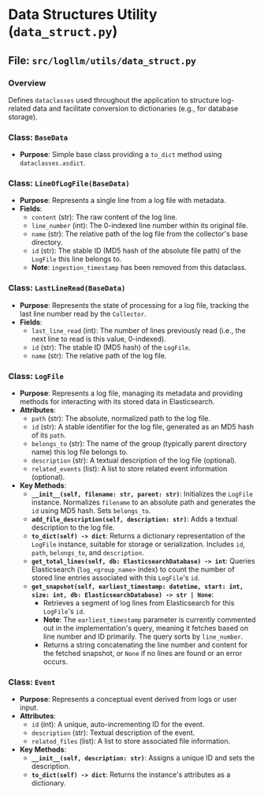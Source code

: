 # Data Structures Utility (`data_struct.py`)

## File: `src/logllm/utils/data_struct.py`

### Overview

Defines `dataclasses` used throughout the application to structure log-related data and facilitate conversion to dictionaries (e.g., for database storage).

### Class: `BaseData`

- **Purpose**: Simple base class providing a `to_dict` method using `dataclasses.asdict`.

### Class: `LineOfLogFile(BaseData)`

- **Purpose**: Represents a single line from a log file with metadata.
- **Fields**:
  - `content` (str): The raw content of the log line.
  - `line_number` (int): The 0-indexed line number within its original file.
  - `name` (str): The relative path of the log file from the collector's base directory.
  - `id` (str): The stable ID (MD5 hash of the absolute file path) of the `LogFile` this line belongs to.
  - **Note**: `ingestion_timestamp` has been removed from this dataclass.

### Class: `LastLineRead(BaseData)`

- **Purpose**: Represents the state of processing for a log file, tracking the last line number read by the `Collector`.
- **Fields**:
  - `last_line_read` (int): The number of lines previously read (i.e., the next line to read is this value, 0-indexed).
  - `id` (str): The stable ID (MD5 hash) of the `LogFile`.
  - `name` (str): The relative path of the log file.

### Class: `LogFile`

- **Purpose**: Represents a log file, managing its metadata and providing methods for interacting with its stored data in Elasticsearch.
- **Attributes**:
  - `path` (str): The absolute, normalized path to the log file.
  - `id` (str): A stable identifier for the log file, generated as an MD5 hash of its `path`.
  - `belongs_to` (str): The name of the group (typically parent directory name) this log file belongs to.
  - `description` (str): A textual description of the log file (optional).
  - `related_events` (list): A list to store related event information (optional).
- **Key Methods**:
  - **`__init__(self, filename: str, parent: str)`**: Initializes the `LogFile` instance. Normalizes `filename` to an absolute path and generates the `id` using MD5 hash. Sets `belongs_to`.
  - **`add_file_description(self, description: str)`**: Adds a textual description to the log file.
  - **`to_dict(self) -> dict`**: Returns a dictionary representation of the `LogFile` instance, suitable for storage or serialization. Includes `id`, `path`, `belongs_to`, and `description`.
  - **`get_total_lines(self, db: ElasticsearchDatabase) -> int`**: Queries Elasticsearch (`log_<group_name>` index) to count the number of stored line entries associated with this `LogFile`'s `id`.
  - **`get_snapshot(self, earliest_timestamp: datetime, start: int, size: int, db: ElasticsearchDatabase) -> str | None`**:
    - Retrieves a segment of log lines from Elasticsearch for this `LogFile`'s `id`.
    - **Note**: The `earliest_timestamp` parameter is currently commented out in the implementation's query, meaning it fetches based on line number and ID primarily. The query sorts by `line_number`.
    - Returns a string concatenating the line number and content for the fetched snapshot, or `None` if no lines are found or an error occurs.

### Class: `Event`

- **Purpose**: Represents a conceptual event derived from logs or user input.
- **Attributes**:
  - `id` (int): A unique, auto-incrementing ID for the event.
  - `description` (str): Textual description of the event.
  - `related_files` (list): A list to store associated file information.
- **Key Methods**:
  - **`__init__(self, description: str)`**: Assigns a unique ID and sets the description.
  - **`to_dict(self) -> dict`**: Returns the instance's attributes as a dictionary.
